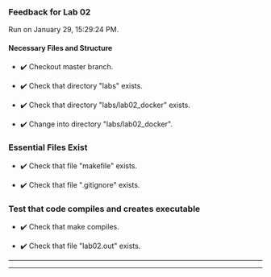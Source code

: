### Feedback for Lab 02

Run on January 29, 15:29:24 PM.


#### Necessary Files and Structure

+ :heavy_check_mark:  Checkout master branch.



+ :heavy_check_mark:  Check that directory "labs" exists.

+ :heavy_check_mark:  Check that directory "labs/lab02_docker" exists.

+ :heavy_check_mark:  Change into directory "labs/lab02_docker".


### Essential Files Exist

+ :heavy_check_mark:  Check that file "makefile" exists.

+ :heavy_check_mark:  Check that file ".gitignore" exists.


### Test that code compiles and creates executable

+ :heavy_check_mark:  Check that make  compiles.



+ :heavy_check_mark:  Check that file "lab02.out" exists.

---

---


